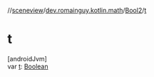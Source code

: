 //[sceneview](../../../index.md)/[dev.romainguy.kotlin.math](../index.md)/[Bool2](index.md)/[t](t.md)

# t

[androidJvm]\
var [t](t.md): [Boolean](https://kotlinlang.org/api/latest/jvm/stdlib/kotlin/-boolean/index.html)
